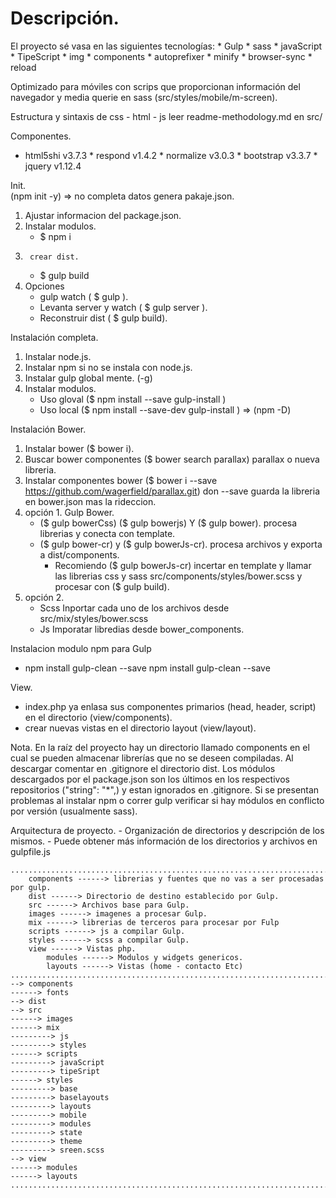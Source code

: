 <h1>Descripción.</h1>
El proyecto sé vasa en las siguientes tecnologías:
* Gulp  * sass  * javaScript  * TipeScript  * img  * components  * autoprefixer  * minify  * browser-sync  * reload

Optimizado para móviles con scrips que proporcionan información del navegador y media querie en sass (src/styles/mobile/m-screen).

Estructura y sintaxis de css - html - js leer readme-methodology.md en src/

Componentes.
* html5shi v3.7.3  * respond v1.4.2  * normalize v3.0.3  * bootstrap v3.3.7  * jquery v1.12.4


Init.  
(npm init -y) => no completa datos genera pakaje.json.
1.	Ajustar informacion del package.json.
2.	Instalar modulos.
	-	$ npm i
3.		crear dist.
	-	$ gulp build
4.	Opciones 
	-	gulp watch ( $ gulp ).
	-	Levanta server y watch ( $ gulp server ).
	-	Reconstruir dist ( $ gulp build).


Instalación completa.
1.	Instalar node.js.
2.	Instalar npm si no se instala con node.js.
3.	Instalar gulp global mente. (-g)
4.  Instalar modulos.
	-	Uso gloval ($ npm install --save gulp-install )
	-	Uso local ($ npm install --save-dev gulp-install ) => (npm -D)


Instalación Bower.
1.	Instalar bower ($ bower i).
2.  Buscar bower componentes ($ bower search parallax) parallax o nueva libreria.
3.  Instalar componentes bower ($ bower i --save https://github.com/wagerfield/parallax.git) don --save guarda la libreria en bower.json mas la rideccion.
4.	opción 1.   Gulp Bower.
	-	($ gulp bowerCss) ($ gulp bowerjs) Y ($ gulp bower). procesa librerias y conecta con template.
	-	($ gulp bower-cr) y ($ gulp bowerJs-cr).  procesa archivos y exporta a dist/components.
		*	Recomiendo ($ gulp bowerJs-cr) incertar en template y llamar las librerias css y sass src/components/styles/bower.scss y procesar con ($ gulp build).
5.	opción 2.
	-	Scss Inportar cada uno de los archivos desde src/mix/styles/bower.scss	
	-	Js Imporatar libredias desde bower_components.


Instalacion modulo npm para Gulp
 - npm install gulp-clean --save npm install gulp-clean --save

View.
*	index.php ya enlasa sus componentes primarios (head,  header, script) en el directorio (view/components).
*	crear nuevas vistas en el directorio layout (view/layout).


Nota.
En la raíz del proyecto hay un directorio llamado components en el cual se pueden almacenar librerías que no se deseen compiladas.
Al descargar comentar en .gitignore el directorio dist.
Los módulos descargados por el package.json son los últimos en los respectivos repositorios  ("string": "*",) y estan ignorados en .gitignore.
Si se presentan problemas al instalar npm o correr gulp verificar si hay módulos en conflicto por versión (usualmente sass).




Arquitectura de proyecto.
    - Organización de directorios y descripción de los mismos.
    - Puede obtener más información de los directorios y archivos en gulpfile.js

	..............................................................................
		components ------> librerias y fuentes que no vas a ser procesadas por gulp. 
		dist ------> Directorio de destino establecido por Gulp.
		src ------> Archivos base para Gulp.
		images ------> imagenes a procesar Gulp.
		mix ------> librerias de terceros para procesar por Fulp 
		scripts ------> js a compilar Gulp.
		styles ------> scss a compilar Gulp.
		view ------> Vistas php.
			modules ------> Modulos y widgets genericos.
			layouts ------> Vistas (home - contacto Etc)
	..............................................................................
	--> components
	------> fonts 
	--> dist 
	--> src
	------> images 
	------> mix  
	---------> js
	---------> styles
	------> scripts 
	---------> javaScript
	---------> tipeSript
	------> styles
	---------> base
	---------> baselayouts
	---------> layouts
	---------> mobile
	---------> modules
	---------> state
	---------> theme
	---------> sreen.scss
	--> view 
	------> modules 
	------> layouts 
	..............................................................................
